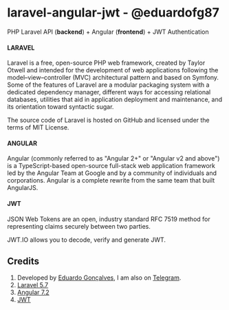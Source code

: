 # laravel-angular-jwt - @eduardofg87
PHP Laravel API (**backend**) + Angular (**frontend**) + JWT Authentication

#### LARAVEL
Laravel is a free, open-source PHP web framework, created by Taylor Otwell and intended for the development of web applications following the model–view–controller (MVC) architectural pattern and based on Symfony. Some of the features of Laravel are a modular packaging system with a dedicated dependency manager, different ways for accessing relational databases, utilities that aid in application deployment and maintenance, and its orientation toward syntactic sugar.

The source code of Laravel is hosted on GitHub and licensed under the terms of MIT License.

#### ANGULAR
Angular (commonly referred to as "Angular 2+" or "Angular v2 and above") is a TypeScript-based open-source full-stack web application framework led by the Angular Team at Google and by a community of individuals and corporations. Angular is a complete rewrite from the same team that built AngularJS.

#### JWT
JSON Web Tokens are an open, industry standard RFC 7519 method for representing claims securely between two parties.

JWT.IO allows you to decode, verify and generate JWT.

## Credits 
1. Developed by [Eduardo Gonçalves](https://twitter.com/eduardofg87), I am also on [Telegram](https://t.me/eduardofg87).
1. [Laravel 5.7](https://laravel.com/docs/5.7)
1. [Angular 7.2](https://angular.io/guide/quickstart)
1. [JWT](https://jwt.io/)
